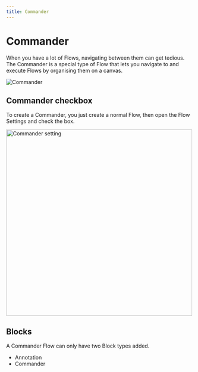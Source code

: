 ```yaml
---
title: Commander
---
```


# Commander

When you have a lot of Flows, navigating between them can get tedious. The Commander is a special type of Flow that lets you navigate to and execute Flows by organising them on a canvas.

![Commander](/img/flows/commander/commander.png)

## Commander checkbox
To create a Commander, you just create a normal Flow, then open the Flow Settings and check the box.

<img src="/img/flows/commander/commander-settings.png" alt="Commander setting" width="500" />

## Blocks
A Commander Flow can only have two Block types added.

- Annotation
- Commander

